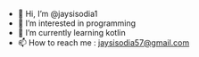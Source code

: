 - 👋 Hi, I’m @jaysisodia1
- 👀 I’m interested in programming
- 🌱 I’m currently learning kotlin
- 📫 How to reach me : jaysisodia57@gmail.com

<!---
jaysisodia1/jaysisodia1 is a ✨ special ✨ repository because its `README.md` (this file) appears on your GitHub profile.
You can click the Preview link to take a look at your changes.
--->
